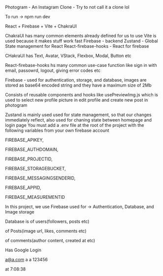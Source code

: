 Photogram - An Instagram Clone - Try to not call it a clone lol

To run -> npm run dev

React + Firebase + Vite + ChakraUI

ChakraUI has many common elements already defined for us to use
Vite is used because it makes stuff work fast
Firebase - backend
Zustand - Global State management for React
React-firebase-hooks - React for firebase

CHakraUI has Text, Avatar, VStack, Flexbox, Modal, Button etc

React-firebase-hooks hs many common use-case function like sign in with email, passowrd, logout, giving error codes etc

Firebase - used for authentication, storage, and database, images are stored as base64 encoded string and they have a maximum size of 2Mb

Consists of reusable components and hooks like usePreviewImg.js which is used to select new profile picture in edit profile and create new post in photogram

Zustand is mainly used used for state management, so that our changes immediately reflect, also used for chaning state between homepage and login page 
You must add a .env file at the root of the project with the following variables from your own firebase account

FIREBASE_APIKEY,

FIREBASE_AUTHDOMAIN,

FIREBASE_PROJECTID,

FIREBASE_STORAGEBUCKET,

FIREBASE_MESSAGINGSENDERID,

FIREBASE_APPID,

FIREBASE_MEASUREMENTID

In this project, we use Firebase used for -> Authentication, Database, and Image storage

Database is of users(followers, posts etc)

of Posts(image url, likes, comments etc)

of comments(author content, created at etc)

Has Google Login

a@a.com a a 123456

at 7:08:38